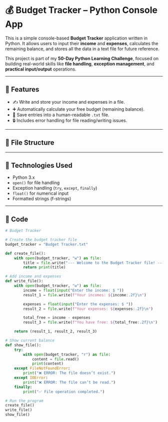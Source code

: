 # 💰 Budget Tracker – Python Console App

This is a simple console-based **Budget Tracker** application written in Python. It allows users to input their **income** and **expenses**, calculates the remaining balance, and stores all the data in a text file for future reference.

This project is part of my **50-Day Python Learning Challenge**, focused on building real-world skills like **file handling**, **exception management**, and **practical input/output** operations.

---

## 🚀 Features

- ✍️ Write and store your income and expenses in a file.
- ➕ Automatically calculate your free budget (remaining balance).
- 📂 Save entries into a human-readable `.txt` file.
- 🔒 Includes error handling for file reading/writing issues.

---

## 📁 File Structure


---

## 🧠 Technologies Used

- Python 3.x
- `open()` for file handling
- Exception handling (`try`, `except`, `finally`)
- `float()` for numerical input
- Formatted strings (f-strings)

---

## 📜 Code

```python
# Budget Tracker

# Create the budget tracker file
budget_tracker = "Budget Tracker.txt"

def create_file():
    with open(budget_tracker, "w") as file:
        title = file.write("--- Welcome to the Budget Tracker file! --- \n")
        return print(title)

# Add income and expenses
def write_file():
    with open(budget_tracker, "w") as file:
        income = float(input("Enter the income: $ "))
        result_1 = file.write(f"Your incomes: ${income:.2f}\n")

        expenses = float(input("Enter the expenses: $ "))
        result_2 = file.write(f"Your expenses: ${expenses:.2f}\n")

        total_free = income - expenses
        result_3 = file.write(f"You have free: ${total_free:.2f}\n")

    return (result_1, result_2, result_3)

# Show current balance
def show_file():
    try:
        with open(budget_tracker, "r") as file:
            content = file.read()
            print(content)
    except FileNotFoundError:
        print("❌ ERROR: The file doesn’t exist.")
    except IOError:
        print("❌ ERROR: The file can’t be read.")
    finally:
        print("✅ File operation completed.")

# Run the program
create_file()
write_file()
show_file()
